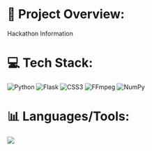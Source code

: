 # 💫 Project Overview:
Hackathon Information


# 💻 Tech Stack:
![Python](https://img.shields.io/badge/python-3670A0?style=for-the-badge&logo=python&logoColor=ffdd54) ![Flask](https://img.shields.io/badge/flask-%23000.svg?style=for-the-badge&logo=flask&logoColor=white) ![CSS3](https://img.shields.io/badge/css3-%231572B6.svg?style=for-the-badge&logo=css3&logoColor=white) ![FFmpeg](https://shields.io/badge/FFmpeg-%23171717.svg?logo=ffmpeg&style=for-the-badge&labelColor=171717&logoColor=5cb85c) ![NumPy](https://img.shields.io/badge/numpy-%23013243.svg?style=for-the-badge&logo=numpy&logoColor=white) 

# 📊 Languages/Tools:
![](https://github-readme-stats.vercel.app/api/top-langs/?username=VarshaChanumolu&theme=dark&hide_border=true&include_all_commits=false&count_private=false&layout=compact)
